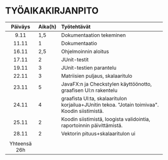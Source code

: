 # TYÖAIKAKIRJANPITO

| Päiväys | Aika(h) | Työtehtävät |
| :------:|:--------| :-----------|
| 9.11    | 1,5     | Dokumentaation tekeminen
| 11.11   | 1       | Dokumentaatio
| 16.11   | 2,5     | Ohjelmoinnin aloitus
| 17.11   | 2       | JUnit-testit
| 19.11   | 3       | JUnit-testien parantelu
| 22.11   | 3       | Matriisien puljaus, skalaaritulo
| 23.11   | 5       | JavaFX:n ja Checkstylen käyttöönotto, graafisen UI:n rakentelu
| 24.11   | 4       | graafista UI:ta, skalaaritulon korjailua+JUnitin tekoa. "Jotain toimivaa". Koodin siistimistä.
| 25.11   | 2       | Koodin siistimistä, loogista validointia, raportoinnin päivittämistä.
| 28.11   | 2       | Vektorin pituus+skalaaritulon ui  
|                   |
| Yhteensä  26h     |





















